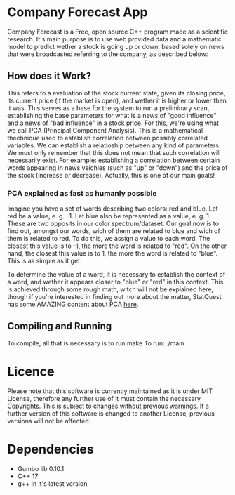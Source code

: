 # Company Forecast App

Company Forecast is a Free, open source C++ program made as a scientific research. It's main purpose is to use web provided data and a mathematic model to predict wether a stock is going up or down, based solely on news that were broadcasted referring to the company, as described below:

## How does it Work?

This refers to a evaluation of the stock current state, given its closing price, its current price (if the market is open), and wether it is higher or lower then it was. This serves as a base for the system to run a preliminary scan, establishing the base parameters for what is a news of "good influence" and a news of "bad influence" in a stock price. For this, we're using what we call PCA (Principal Component Analysis). This is a mathematical thechnique used to establish correlation between possibly correlated variables. We can establish a relatioship between any kind of parameters. We must only remember that this does not mean that such correlation will necessarily exist. For example: establishing a correlation between certain words appearing in news veichles (such as "up" or "down") and the price of the stock (increase or decrease). Actually, this is one of our main goals!

### PCA explained as fast as humanly possible

Imagine you have a set of words describing two colors: red and blue. Let red be a value, e. g. -1. Let blue also be represented as a value, e. g. 1. These are two opposits in our color spectrum/dataset. Our goal now is to find out, amongst our words, wich of them are related to blue and wich of them is related to red. To do this, we assign a value to each word. The closest this value is to -1, the more the word is related to "red". On the other hand, the closest this value is to 1, the more the word is related to "blue". This is as simple as it get. 

To determine the value of a word, it is necessary to establish the context of a word, and wether it appears closer to "blue" or "red" in this context. This is achieved through some rough math, witch will not be explained here, though if you're interested in finding out more about the matter, StatQuest has some AMAZING content about PCA [here](https://www.youtube.com/watch?v=Lsue2gEM9D0).

## Compiling and Running

To compile, all that is necessary is to run
  make
To run:
  ./main

# Licence

Please note that this software is currently maintained as it is under MIT License, therefore any further use of it must contain the necessary Copyrights. This is subject to changes without previous warnings. If a further version of this software is changed to another License, previous versions will not be affected.

# Dependencies

* Gumbo lib 0.10.1
* C++ 17
* g++ in it's latest version

